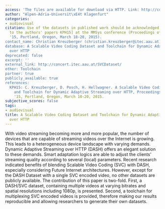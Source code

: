 ```yaml
---
access: 'The files are available for download via HTTP. Link: http://concert.itec.aau.at/SVCDataset/'
author: "Alpen-Adria-Universit\xE4t Klagenfurt"
categories:
- audiovisual
citation: Use of the datasets in published work should be acknowledged by a full citation
  to the authors' papers KPH15] at the MMSys conference (Proceedings of ACM MMSys
  '15, Portland, Oregon, March 18-20, 2015).
contact_name: Christian Kreuzberger (christian.kreuzberger@itec.aau.at)
database: A Scalable Video Coding Dataset and Toolchain for Dynamic Adaptive Streaming
  over HTTP
deprecated: false
excerpt: ''
external_link: http://concert.itec.aau.at/SVCDataset/
other: Toolchain
partner: true
publicly_available: true
references:
  KPH15: C. Kreuzberger, D. Posch, H. Hellwagner. A Scalable Video Coding Dataset
    and Toolchain for Dynamic Adaptive Streaming over HTTP, Proceedings of ACM MMSys
    '15, Portland, Oregon, March 18-20, 2015.
subjective_scores: false
tags:
- audiovisual
title: A Scalable Video Coding Dataset and Toolchain for Dynamic Adaptive Streaming
  over HTTP
---
```


With video streaming becoming more and more popular, the number of devices that are capable of streaming videos over the Internet is growing. This leads to a heterogeneous device landscape with varying demands. Dynamic Adaptive Streaming over HTTP (DASH) offers an elegant solution to these demands. Smart adaptation logics are able to adjust the clients' streaming quality according to several (local) parameters. Recent research indicated benefits of blending Scalable Video Coding (SVC) with DASH, especially considering Future Internet architectures. However, except for the DASH Dataset with a single SVC encoded video, no other datasets are publicly available. The contribution of this paper is two-fold. First, a DASH/SVC dataset, containing multiple videos at varying bitrates and spatial resolutions including 1080p, is presented. Second, a toolchain for multiplexing SVC encoded videos is provided, therefore making our results reproducible and allowing researchers to generate their own datasets.